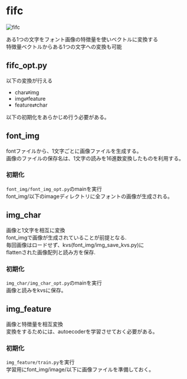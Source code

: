 # fifc
![fifc](https://user-images.githubusercontent.com/15050355/53283888-e1397180-378f-11e9-8096-75b42a2bc0aa.png)

ある1つの文字をフォント画像の特徴量を使いベクトルに変換する  
特徴量ベクトルからある1つの文字への変換も可能  

## fifc_opt.py 
以下の変換が行える  

- char⇄img
- img⇄feature
- feature⇄char

以下の初期化をあらかじめ行う必要がある。  

## font_img
fontファイルから、1文字ごとに画像ファイルを生成する。  
画像のファイルの保存名は、1文字の読みを16進数変換したものを利用する。  

### 初期化
`font_img/font_img_opt.py`のmainを実行  
font_img/以下のimageディレクトリに全フォントの画像が生成される。  

## img_char
画像と1文字を相互に変換  
font_imgで画像が生成されていることが前提となる.  
毎回画像はロードせず、kvs(font_img/img_save_kvs.py)に  
flattenされた画像配列と読み方を保存.  

### 初期化
`img_char/img_char_opt.py`のmainを実行  
画像と読みをkvsに保存。  

## img_feature
画像と特徴量を相互変換  
変換をするためには、autoecoderを学習させておく必要がある。  

### 初期化
`img_feature/train.py`を実行  
学習用にfont_img/image/以下に画像ファイルを準備しておく。  
